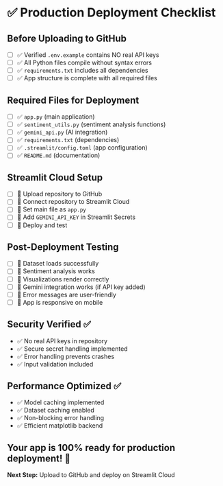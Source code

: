# ✅ Production Deployment Checklist

## Before Uploading to GitHub

- [ ] ✅ Verified `.env.example` contains NO real API keys
- [ ] ✅ All Python files compile without syntax errors
- [ ] ✅ `requirements.txt` includes all dependencies
- [ ] ✅ App structure is complete with all required files

## Required Files for Deployment
- [ ] ✅ `app.py` (main application)
- [ ] ✅ `sentiment_utils.py` (sentiment analysis functions)  
- [ ] ✅ `gemini_api.py` (AI integration)
- [ ] ✅ `requirements.txt` (dependencies)
- [ ] ✅ `.streamlit/config.toml` (app configuration)
- [ ] ✅ `README.md` (documentation)

## Streamlit Cloud Setup
- [ ] 🔄 Upload repository to GitHub
- [ ] 🔄 Connect repository to Streamlit Cloud
- [ ] 🔄 Set main file as `app.py`
- [ ] 🔄 Add `GEMINI_API_KEY` in Streamlit Secrets
- [ ] 🔄 Deploy and test

## Post-Deployment Testing
- [ ] 🔄 Dataset loads successfully
- [ ] 🔄 Sentiment analysis works
- [ ] 🔄 Visualizations render correctly
- [ ] 🔄 Gemini integration works (if API key added)
- [ ] 🔄 Error messages are user-friendly
- [ ] 🔄 App is responsive on mobile

## Security Verified ✅
- ✅ No real API keys in repository
- ✅ Secure secret handling implemented
- ✅ Error handling prevents crashes
- ✅ Input validation included

## Performance Optimized ✅
- ✅ Model caching implemented
- ✅ Dataset caching enabled
- ✅ Non-blocking error handling
- ✅ Efficient matplotlib backend

## Your app is 100% ready for production deployment! 🚀

**Next Step:** Upload to GitHub and deploy on Streamlit Cloud
